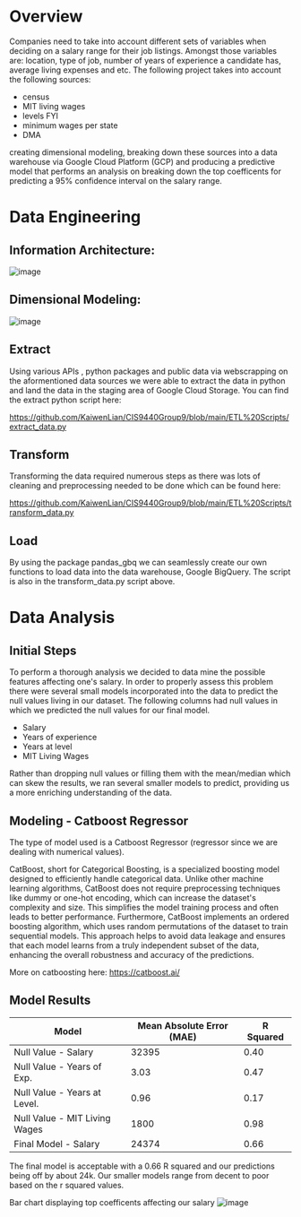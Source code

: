 # Overview

Companies need to take into account different sets of variables when deciding on a salary range for their job listings. Amongst those variables are: location, type of job, number of years of experience a candidate has, average living expenses and etc. The following project takes into account the following sources:

- census
- MIT living wages
- levels FYI
- minimum wages per state
- DMA

creating dimensional modeling, breaking down these sources into a data warehouse via Google Cloud Platform (GCP) and producing a predictive model that performs an analysis on breaking down the top coefficents for predicting a 95% confidence interval on the salary range.

# Data Engineering

## Information Architecture:

![image](https://github.com/KaiwenLian/CIS9440Group9/assets/38592433/e379d71a-c931-4d4c-8308-4b6b027357a7)


## Dimensional Modeling:

![image](https://github.com/KaiwenLian/CIS9440Group9/assets/38592433/c97dfdf7-f8ab-421d-b13e-1a6a0b6054ae)

## Extract

Using various APIs , python packages and public data via webscrapping on the aformentioned data sources we were able to extract the data in python and land the data in the staging area of Google Cloud Storage. You can find the extract python script here:

https://github.com/KaiwenLian/CIS9440Group9/blob/main/ETL%20Scripts/extract_data.py

## Transform

Transforming the data required numerous steps as there was lots of cleaning and preprocessing needed to be done which can be found here:

https://github.com/KaiwenLian/CIS9440Group9/blob/main/ETL%20Scripts/transform_data.py

## Load

By using the package pandas_gbq we can seamlessly create our own functions to load data into the data warehouse, Google BigQuery. The script is also in the transform_data.py script above.

# Data Analysis

## Initial Steps

To perform a thorough analysis we decided to data mine the possible features affecting one's salary. In order to properly assess this problem there were several small models incorporated into the data to predict the null values living in our dataset. The following columns had null values in which we predicted the null values for our final model.

- Salary
- Years of experience
- Years at level
- MIT Living Wages

Rather than dropping null values or filling them with the mean/median which can skew the results, we ran several smaller models to predict, providing us a more enriching understanding of the data.

## Modeling - Catboost Regressor

The type of model used is a Catboost Regressor (regressor since we are dealing with numerical values). 

CatBoost, short for Categorical Boosting, is a specialized boosting model designed to efficiently handle categorical data. Unlike other machine learning algorithms, CatBoost does not require preprocessing techniques like dummy or one-hot encoding, which can increase the dataset's complexity and size. This simplifies the model training process and often leads to better performance. Furthermore, CatBoost implements an ordered boosting algorithm, which uses random permutations of the dataset to train sequential models. This approach helps to avoid data leakage and ensures that each model learns from a truly independent subset of the data, enhancing the overall robustness and accuracy of the predictions.

More on catboosting here: https://catboost.ai/

## Model Results

| Model | Mean Absolute Error (MAE) | R Squared |
|----------|----------|----------|
| Null Value - Salary    | 32395    | 0.40     |
| Null Value - Years of Exp.   | 3.03    | 0.47    |
| Null Value - Years at Level.   | 0.96    | 0.17     |
| Null Value - MIT Living Wages   | 1800    | 0.98    |
| Final Model - Salary   | 24374     | 0.66    |

The final model is acceptable with a 0.66 R squared and our predictions being off by about 24k. Our smaller models range from decent to poor based on the r squared values.

Bar chart displaying top coefficents affecting our salary
![image](https://github.com/KaiwenLian/CIS9440Group9/assets/38592433/cad953e0-3f9a-4f51-9266-190f39f812c8)



